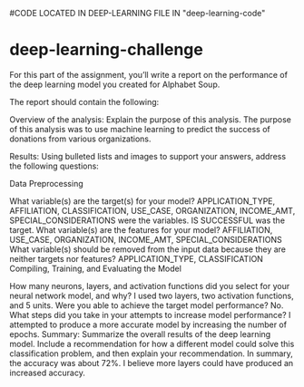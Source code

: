 #CODE LOCATED IN DEEP-LEARNING FILE IN "deep-learning-code"
# deep-learning-challenge
For this part of the assignment, you’ll write a report on the performance of the deep learning model you created for Alphabet Soup.

The report should contain the following:

Overview of the analysis: Explain the purpose of this analysis.
The purpose of this analysis was to use machine learning to predict the success of donations from various organizations.

Results: Using bulleted lists and images to support your answers, address the following questions:

Data Preprocessing

What variable(s) are the target(s) for your model?
APPLICATION_TYPE, AFFILIATION, CLASSIFICATION, USE_CASE, ORGANIZATION, INCOME_AMT, SPECIAL_CONSIDERATIONS were the variables.
IS SUCCESSFUL was the target.
What variable(s) are the features for your model?
AFFILIATION, USE_CASE, ORGANIZATION, INCOME_AMT, SPECIAL_CONSIDERATIONS
What variable(s) should be removed from the input data because they are neither targets nor features?
APPLICATION_TYPE, CLASSIFICATION
Compiling, Training, and Evaluating the Model

How many neurons, layers, and activation functions did you select for your neural network model, and why?
I used two layers, two activation functions, and 5 units.
Were you able to achieve the target model performance?
No.
What steps did you take in your attempts to increase model performance?
I attempted to produce a more accurate model by increasing the number of epochs.
Summary: Summarize the overall results of the deep learning model. Include a recommendation for how a different model could solve this classification problem, and then explain your recommendation.
In summary, the accuracy was about 72%. I believe more layers could have produced an increased accuracy.

